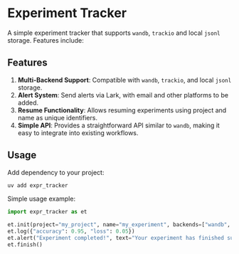 # Experiment Tracker

A simple experiment tracker that supports `wandb`, `trackio` and local `jsonl` storage. Features include:

## Features
1. **Multi-Backend Support**: Compatible with `wandb`, `trackio`, and local `jsonl` storage.
2. **Alert System**: Send alerts via Lark, with email and other platforms to be added.
3. **Resume Functionality**: Allows resuming experiments using project and name as unique identifiers.
4. **Simple API**: Provides a straightforward API similar to `wandb`, making it easy to integrate into existing workflows.

## Usage

Add dependency to your project:

```bash
uv add expr_tracker
```

Simple usage example:
```python
import expr_tracker as et

et.init(project="my_project", name="my_experiment", backends=["wandb", "jsonl"])
et.log({"accuracy": 0.95, "loss": 0.05})
et.alert("Experiment completed!", text="Your experiment has finished successfully.", subtitle="Experiment Status")
et.finish()
```
